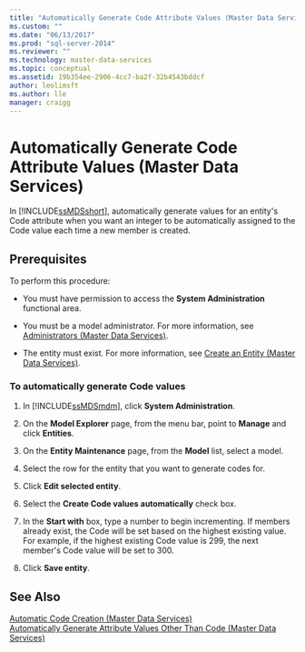 ```yaml
---
title: "Automatically Generate Code Attribute Values (Master Data Services) | Microsoft Docs"
ms.custom: ""
ms.date: "06/13/2017"
ms.prod: "sql-server-2014"
ms.reviewer: ""
ms.technology: master-data-services
ms.topic: conceptual
ms.assetid: 19b354ee-2906-4cc7-ba2f-32b4543bddcf
author: leolimsft
ms.author: lle
manager: craigg
---
```

# Automatically Generate Code Attribute Values (Master Data Services)
  In [!INCLUDE[ssMDSshort](../includes/ssmdsshort-md.md)], automatically generate values for an entity's Code attribute when you want an integer to be automatically assigned to the Code value each time a new member is created.  
  
## Prerequisites  
 To perform this procedure:  
  
-   You must have permission to access the **System Administration** functional area.  
  
-   You must be a model administrator. For more information, see [Administrators &#40;Master Data Services&#41;](administrators-master-data-services.md).  
  
-   The entity must exist. For more information, see [Create an Entity &#40;Master Data Services&#41;](../../2014/master-data-services/create-an-entity-master-data-services.md).  
  
### To automatically generate Code values  
  
1.  In [!INCLUDE[ssMDSmdm](../includes/ssmdsmdm-md.md)], click **System Administration**.  
  
2.  On the **Model Explorer** page, from the menu bar, point to **Manage** and click **Entities**.  
  
3.  On the **Entity Maintenance** page, from the **Model** list, select a model.  
  
4.  Select the row for the entity that you want to generate codes for.  
  
5.  Click **Edit selected entity**.  
  
6.  Select the **Create Code values automatically** check box.  
  
7.  In the **Start with** box, type a number to begin incrementing. If members already exist, the Code will be set based on the highest existing value. For example, if the highest existing Code value is 299, the next member's Code value will be set to 300.  
  
8.  Click **Save entity**.  
  
## See Also  
 [Automatic Code Creation &#40;Master Data Services&#41;](../../2014/master-data-services/automatic-code-creation-master-data-services.md)   
 [Automatically Generate Attribute Values Other Than Code &#40;Master Data Services&#41;](../../2014/master-data-services/automatically-generate-attribute-values-other-than-code-master-data-services.md)  
  
  
